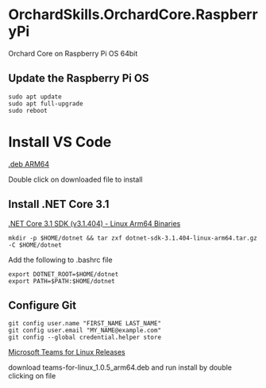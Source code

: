 # OrchardSkills.OrchardCore.RaspberryPi

Orchard Core on Raspberry Pi OS 64bit

## Update the Raspberry Pi OS

```
sudo apt update
sudo apt full-upgrade
sudo reboot
```

# Install VS Code

[.deb ARM64](https://aka.ms/linux-arm64-deb)

Double click on downloaded file to install


## Install .NET Core 3.1

[.NET Core 3.1 SDK (v3.1.404) - Linux Arm64 Binaries](https://download.visualstudio.microsoft.com/download/pr/de47cbe2-f75f-44c5-8250-7960a36d6591/76cfdbfb7bf17cce27378a9fddd969a6/dotnet-sdk-3.1.404-linux-arm64.tar.gz)

```
mkdir -p $HOME/dotnet && tar zxf dotnet-sdk-3.1.404-linux-arm64.tar.gz -C $HOME/dotnet
```

Add the following to .bashrc file

```
export DOTNET_ROOT=$HOME/dotnet
export PATH=$PATH:$HOME/dotnet
```

## Configure Git

```
git config user.name "FIRST_NAME LAST_NAME"
git config user.email "MY_NAME@example.com"
git config --global credential.helper store
```

[Microsoft Teams for Linux Releases](https://github.com/IsmaelMartinez/teams-for-linux/releases)

download teams-for-linux_1.0.5_arm64.deb and run install by double clicking on file
